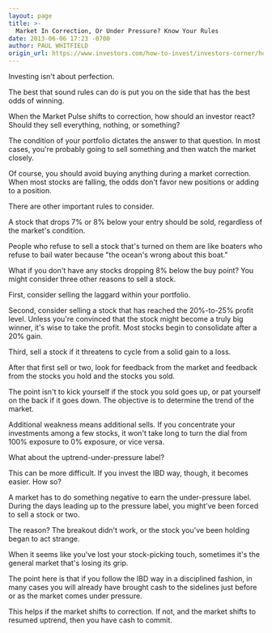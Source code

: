 ```yaml
---
layout: page
title: >-
  Market In Correction, Or Under Pressure? Know Your Rules
date: 2013-06-06 17:23 -0700
author: PAUL WHITFIELD
origin_url: https://www.investors.com/how-to-invest/investors-corner/how-to-handle-stock-market-in-correction
---
```





Investing isn't about perfection.


The best that sound rules can do is put you on the side that has the best odds of winning.


When the Market Pulse shifts to correction, how should an investor react? Should they sell everything, nothing, or something?


The condition of your portfolio dictates the answer to that question. In most cases, you're probably going to sell something and then watch the market closely.


Of course, you should avoid buying anything during a market correction. When most stocks are falling, the odds don't favor new positions or adding to a position.


There are other important rules to consider.


A stock that drops 7% or 8% below your entry should be sold, regardless of the market's condition.


People who refuse to sell a stock that's turned on them are like boaters who refuse to bail water because "the ocean's wrong about this boat."


What if you don't have any stocks dropping 8% below the buy point? You might consider three other reasons to sell a stock.


First, consider selling the laggard within your portfolio.


Second, consider selling a stock that has reached the 20%-to-25% profit level. Unless you're convinced that the stock might become a truly big winner, it's wise to take the profit. Most stocks begin to consolidate after a 20% gain.


Third, sell a stock if it threatens to cycle from a solid gain to a loss.


After that first sell or two, look for feedback from the market and feedback from the stocks you hold and the stocks you sold.


The point isn't to kick yourself if the stock you sold goes up, or pat yourself on the back if it goes down. The objective is to determine the trend of the market.


Additional weakness means additional sells. If you concentrate your investments among a few stocks, it won't take long to turn the dial from 100% exposure to 0% exposure, or vice versa.


What about the uptrend-under-pressure label?


This can be more difficult. If you invest the IBD way, though, it becomes easier. How so?


A market has to do something negative to earn the under-pressure label. During the days leading up to the pressure label, you might've been forced to sell a stock or two.


The reason? The breakout didn't work, or the stock you've been holding began to act strange.


When it seems like you've lost your stock-picking touch, sometimes it's the general market that's losing its grip.


The point here is that if you follow the IBD way in a disciplined fashion, in many cases you will already have brought cash to the sidelines just before or as the market comes under pressure.


This helps if the market shifts to correction. If not, and the market shifts to resumed uptrend, then you have cash to commit.




